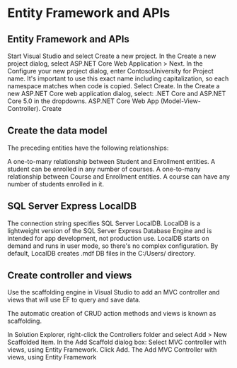 # Entity Framework and APIs

## Entity Framework and APIs

Start Visual Studio and select Create a new project.
In the Create a new project dialog, select ASP.NET Core Web Application > Next.
In the Configure your new project dialog, enter ContosoUniversity for Project name. It's important to use this exact name including capitalization, so each namespace matches when code is copied.
Select Create.
In the Create a new ASP.NET Core web application dialog, select:
.NET Core and ASP.NET Core 5.0 in the dropdowns.
ASP.NET Core Web App (Model-View-Controller).
Create

## Create the data model

The preceding entities have the following relationships:

A one-to-many relationship between Student and Enrollment entities. A student can be enrolled in any number of courses.
A one-to-many relationship between Course and Enrollment entities. A course can have any number of students enrolled in it.

## SQL Server Express LocalDB

The connection string specifies SQL Server LocalDB. LocalDB is a lightweight version of the SQL Server Express Database Engine and is intended for app development, not production use. LocalDB starts on demand and runs in user mode, so there's no complex configuration. By default, LocalDB creates .mdf DB files in the C:/Users/<user> directory.

## Create controller and views

Use the scaffolding engine in Visual Studio to add an MVC controller and views that will use EF to query and save data.

The automatic creation of CRUD action methods and views is known as scaffolding.

In Solution Explorer, right-click the Controllers folder and select Add > New Scaffolded Item.
In the Add Scaffold dialog box:
Select MVC controller with views, using Entity Framework.
Click Add. The Add MVC Controller with views, using Entity Framework